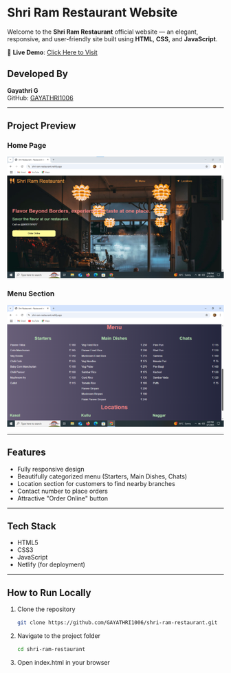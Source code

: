 # Shri Ram Restaurant Website

Welcome to the **Shri Ram Restaurant** official website — an elegant, responsive, and user-friendly site built using **HTML**, **CSS**, and **JavaScript**.

🔗 **Live Demo**: [Click Here to Visit](https://shri-ram-restaurant.netlify.app/)

## Developed By
**Gayathri G**  
GitHub: [GAYATHRI1006](https://github.com/GAYATHRI1006)

---

## Project Preview

### Home Page
![Home Page](./restaurant1.png)

### Menu Section
![Menu Page](./restaurant2.png)

---

## Features

- Fully responsive design
- Beautifully categorized menu (Starters, Main Dishes, Chats)
- Location section for customers to find nearby branches
- Contact number to place orders
- Attractive "Order Online" button

---

## Tech Stack

- HTML5
- CSS3
- JavaScript
- Netlify (for deployment)

---

## How to Run Locally

1. Clone the repository  
   ```bash
   git clone https://github.com/GAYATHRI1006/shri-ram-restaurant.git
2. Navigate to the project folder
   ```bash
   cd shri-ram-restaurant
3. Open index.html in your browser
